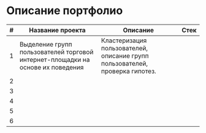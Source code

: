 # Описание портфолио

|#|Название проекта|Описание|Стек|
|---|---|---|---|
|1|Выделение групп пользователей торговой интернет-площадки на основе их поведения|Кластеризация пользователей, описание групп пользователей, проверка гипотез.|   |
|2|   |   |   |
|3|   |   |   |
|4|   |   |   |
|5|   |   |   |
|6|   |   |   |
